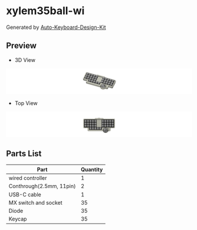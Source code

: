 # xylem35ball-wi

Generated by [Auto-Keyboard-Design-Kit](https://auto-kdk.pages.dev/)

## Preview

- 3D View

![Case Preview](images/xylem35ball-wi-case-preview.png)

- Top View

![Top View](images/xylem35ball-wi-top-view.png)

## Parts List

|Part|Quantity|
|---|---|
|wired controller|1|
|Conthrough(2.5mm, 11pin)|2|
|USB-C cable|1|
|MX switch and socket|35|
|Diode|35|
|Keycap|35|

